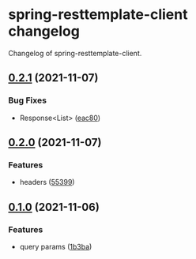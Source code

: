 # spring-resttemplate-client changelog

Changelog of spring-resttemplate-client.

## [0.2.1](https://github.com/tomasbjerre/spring-resttemplate-client/releases/tag/0.2.1) (2021-11-07)





### Bug Fixes

-  Response<List<X>> ([eac80](https://github.com/tomasbjerre/spring-resttemplate-client/commit/eac80b520f40f0c))  



## [0.2.0](https://github.com/tomasbjerre/spring-resttemplate-client/releases/tag/0.2.0) (2021-11-07)



### Features

-  headers ([55399](https://github.com/tomasbjerre/spring-resttemplate-client/commit/55399d586e82eca))  





## [0.1.0](https://github.com/tomasbjerre/spring-resttemplate-client/releases/tag/0.1.0) (2021-11-06)



### Features

-  query params ([1b3ba](https://github.com/tomasbjerre/spring-resttemplate-client/commit/1b3bac7d6fe4044))  





    
